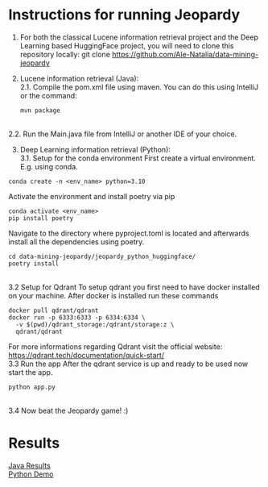 # Instructions for running Jeopardy #

1. For both the classical Lucene information retrieval project and the Deep Learning based HuggingFace project, you will need to clone this repository locally:
git clone https://github.com/Ale-Natalia/data-mining-jeopardy

2. Lucene information retrieval (Java):
  <br>2.1. Compile the pom.xml file using maven. You can do this using IntelliJ or the command:
   ````
   mvn package
   ````
  <br>2.2. Run the Main.java file from IntelliJ or another IDE of your choice.

3. Deep Learning information retrieval (Python):
  <br>3.1. Setup for the conda environment
  First create a virtual environment. E.g. using conda.
  ````
  conda create -n <env_name> python=3.10
  ````
  Activate the environment and install poetry via pip
  ````
  conda activate <env_name>
  pip install poetry
  ````
  Navigate to the directory where pyproject.toml is located and afterwards install all the dependencies using poetry.
  ````
  cd data-mining-jeopardy/jeopardy_python_huggingface/
  poetry install
  ````
  <br>3.2 Setup for Qdrant
  To setup qdrant you first need to have docker installed on your machine. After docker is installed run these commands
  ````
  docker pull qdrant/qdrant
  docker run -p 6333:6333 -p 6334:6334 \
    -v $(pwd)/qdrant_storage:/qdrant/storage:z \
    qdrant/qdrant
  ````
  For more informations regarding Qdrant visit the official website: https://qdrant.tech/documentation/quick-start/
  <br>3.3 Run the app
  After the qdrant service is up and ready to be used now start the app.
  ````
  python app.py
  ````
  <br>3.4 Now beat the Jeopardy game! :)

# Results

[Java Results](https://github.com/Ale-Natalia/data-mining-jeopardy/blob/main/jeopardy_question_answers.txt)
<br>[Python Demo](https://github.com/Ale-Natalia/data-mining-jeopardy/blob/main/jeopardy_python_huggingface/demo.mkv)
